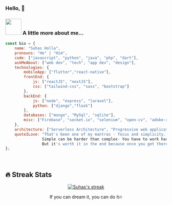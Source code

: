 ### Hello, 👋
<!--
**suhashollakc/suhashollakc** is a ✨ _special_ ✨ repository because its `README.md` (this file) appears on your GitHub profile.
-->

### <img src="https://media.giphy.com/media/VgCDAzcKvsR6OM0uWg/giphy.gif" width="50"> A little more about me...  

```javascript
const bio = {
    name: "Suhas Holla",
    pronouns: "He" | "Him",
    code: ["javascript", "python", "java", "php", "dart"],
    askMeAbout: ["web dev", "tech", "app dev", "design"],
    technologies: {
        mobileApp: ["flutter","react-native"],
        frontEnd: {
            js: ["reactJS", "nextJS"],
            css: ["tailwind-css", "sass", "bootstrap"]
        },
        backEnd: {
            js: ["node", "express", "laravel"],
            python: ["django","flask"]
        },
        databases: ["mongo", "MySql", "sqlite"],
        misc: ["Firebase", "socket.io", "selenium", "open-cv", "adobe-xd", "adobe-illustrator"]
    },
    architecture: ["Serverless Architecture", "Progressive web applications", "Single page applications"],
    quoteILove: "That's been one of my mantras - focus and simplicity. 
                Simple can be harder than complex- You have to work hard to get your thinking clean to make it simple. 
                But it's worth it in the end because once you get there, you can move mountains. Steve Jobs"
};
```


<br/>

## 🔥 Streak Stats
<!-- GitHub Readme Streak Stats - https://github.com/DenverCoder1/github-readme-streak-stats -->
<p align="center">
  <a href="https://github.com/DenverCoder1/github-readme-streak-stats">
    <img title="🔥 Get streak stats for your profile at git.io/streak-stats" alt="Suhas's streak" src="http://github-readme-streak-stats.herokuapp.com?user=suhashollakc&date_format=M%20j%5B%2C%20Y%5D"/>
  </a> 
  <p align="center"> If you can dream it, you can do it🔥 </p>
</p>
<!-- 
Here are some ideas to get you started:

- 🔭 I’m currently working on ...
- 🌱 I’m currently learning ...
- 👯 I’m looking to collaborate on ...
- 🤔 I’m looking for help with ...
- 💬 Ask me about ...
- 📫 How to reach me: ...
- 😄 Pronouns: ...
- ⚡ Fun fact: ...
-->
